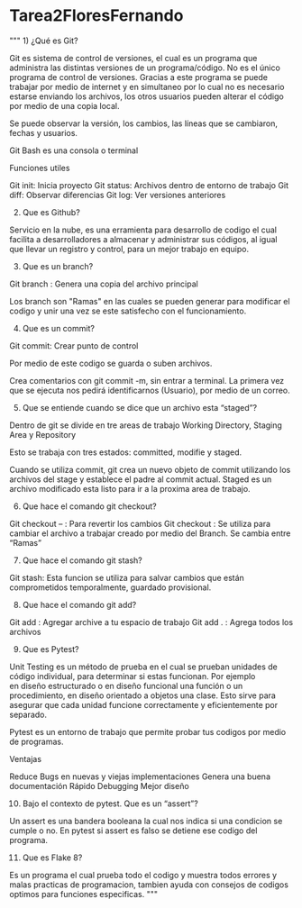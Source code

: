 # Tarea2FloresFernando

""" 1) ¿Qué es Git? 

Git es sistema de control de versiones, el cual es un programa que administra las distintas versiones de un programa/código. No es el único programa de control de versiones. Gracias a este programa se puede trabajar por medio de internet y en simultaneo por lo cual no es necesario estarse enviando los archivos, los otros usuarios pueden alterar el código por medio de una copia local.

Se puede observar la versión, los cambios, las líneas que se cambiaron, fechas y usuarios.

Git Bash es una consola o terminal

Funciones utiles

Git init: Inicia proyecto
Git status: Archivos dentro de entorno de trabajo
Git diff: Observar diferencias
Git log: Ver versiones anteriores

2) Que es Github? 

Servicio en la nube, es una erramienta para desarrollo de codigo el cual facilita a desarrolladores a almacenar y administrar sus códigos, al igual que llevar un registro y control, para un mejor trabajo en equipo.

3) Que es un branch? 

Git branch <Nombre>: Genera una copia del archivo principal
  
  Los branch son "Ramas" en las cuales se pueden generar para modificar el codigo y unir una vez se este satisfecho con el funcionamiento.
  
4) Que es un commit? 

Git commit: Crear punto de control

Por medio de este codigo se guarda o suben archivos.

Crea comentarios con git commit -m, sin entrar a terminal. La primera vez que se ejecuta nos pedirá identificarnos (Usuario), por medio de un correo.

5) Que se entiende cuando se dice que un archivo esta “staged”? 

Dentro de git se divide en tre areas de trabajo Working Directory, Staging Area y Repository

Esto se trabaja con tres estados: committed, modifie y staged. 

Cuando se utiliza commit, git crea un nuevo objeto de commit utilizando los archivos del stage y establece el padre al commit actual. Staged es un archivo modificado esta listo para ir a la proxima area de trabajo.


6) Que hace el comando git checkout?

Git checkout – <Nombre de Archivo>: Para revertir los cambios
Git checkout <Nombre>: Se utiliza para cambiar el archivo a trabajar creado por medio del Branch. Se cambia entre “Ramas”
  
7) Que hace el comando git stash?

Git stash: Esta funcion se utiliza para salvar cambios que están comprometidos temporalmente, guardado provisional.

8) Que hace el comando git add?

Git add <File>: Agregar archive a tu espacio de trabajo
Git add . : Agrega todos los archivos
  
 9) Que es Pytest? 
 
Unit Testing es un método de prueba en el cual se prueban unidades de código individual, para determinar si estas funcionan.
Por ejemplo en diseño estructurado o en diseño funcional una función o un procedimiento, en diseño orientado a objetos una clase. Esto sirve para asegurar que cada unidad funcione correctamente y eficientemente por separado.

Pytest es un entorno de trabajo que permite probar tus codigos por medio de programas.

Ventajas

Reduce Bugs en nuevas y viejas implementaciones
Genera una buena documentación
Rápido Debugging
Mejor diseño

10) Bajo el contexto de pytest. Que es un “assert”? 

Un assert es una bandera booleana la cual nos indica si una condicion se cumple o no. En pytest si assert es falso se detiene ese codigo del programa.


11) Que es Flake 8? 

Es un programa el cual prueba todo el codigo y muestra todos errores y malas practicas de programacion, tambien ayuda con consejos de codigos optimos para funciones especificas.
"""

